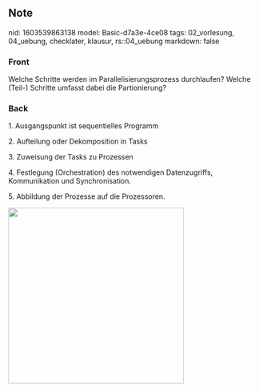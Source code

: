 ## Note
nid: 1603539863138
model: Basic-d7a3e-4ce08
tags: 02_vorlesung, 04_uebung, checklater, klausur, rs::04_uebung
markdown: false

### Front
<p>Welche Schritte werden im Parallelisierungsprozess durchlaufen?
Welche (Teil-) Schritte umfasst dabei die Partionierung?

### Back
<p>1. Ausgangspunkt ist sequentielles Programm
<p>2. Aufteilung oder Dekomposition in Tasks
<p>3. Zuweisung der Tasks zu Prozessen
<p>4. Festlegung (Orchestration) des notwendigen Datenzugriffs,
Kommunikation und Synchronisation.
<p>5. Abbildung der Prozesse auf die Prozessoren.
<p><img src="12brqsSjHPduebSkDqT6.png" style="width: 351px;">
